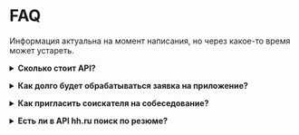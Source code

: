 # FAQ
Информация актуальна на момент написания, но через какое-то время может устареть.

<a name="api_payment"></a>
<details><summary><strong>Сколько стоит API?</strong></summary>

Для уточнения стоимости API Вам необходимо обратиться к Вашему персональному менеджеру или позвонить по телефону: 
+7 495 974-64-27 (для Москвы и Подмосковья),  
+7 812 458-45-45 (для Санкт-Петербурга),  
8 800 100-64-27 (для регионов России).
</details>

<a name="speed_request"></a>
<details><summary><strong>Как долго будет обрабатываться заявка на приложение?</strong></summary>

Заявка на создание приложения должна пройти проверку нескольких отделов, 
этот процесс может занимать до 20 рабочих дней (это явно указано на форме регистрации). 
Мы можем предоставить информацию о статусе заявки, но не влиять на скорость/обсуждение/результат.
</details>

<a name="invitation_from_negotiation"></a>
<details><summary><strong>Как пригласить соискателя на собеседование?</strong></summary>

### Способ 1.
1. Для приглашения соискателя на собеседование необходимо получить список [коллекций и работодательских состояний откликов/приглашений по вакансии](employer_negotiations.md#collections):

```
GET /negotiations?vacancy_id={vacancy_id}
```
где vacancy_id - id вакансии, для которой есть отклики

#### Ответ

```javascript
{
    "collections": [
        {
            "id": "response",
            "name": "Неразобранные",
            "description": "Описание коллекции",
            "url": "https://api.hh.ru/negotiations/response?vacancy_id=123456",
            // ...
        }
        // ...
    ]
    // ...
}
```
2. Затем, получив url из списка коллекций (параметр ``collections[].url``), нужно сделать запрос на него
```
GET /negotiations/{neg_collection_name}?vacancy_id={vacancy_id}
```
например:
```
GET /negotiations/response?vacancy_id=123456
```
В ответ вернутся действия (параметр ``actions[].url``), которые можно совершить с отлкиком, в данном случае из коллекции response.
#### Ответ

```javascript
{
    "actions": [
        {
            "id": "interview",
            "enabled": true,
            "method": "PUT",
            "url": "https://api.hh.ru/negotiations/interview/123456789",
            "arguments": [
                        {
                            "id": "message",
                            "required": true,
                            "required_arguments": []
                        }
                        //...
            ]
            //...
        }
        // ...
    ]
    // ...
}
```
3. Далее необходимо выполнить запрос для совершения действия по отклику/приглашению
```
PUT /negotiations/{action_id}/{negitiation_id}?message={message_text}
```
например:
```
PUT /negotiations/interview/123456789?message=new_msg
```
Также кроме ``message`` в ``arguments[]`` могут приходить [другие аргументы](employer_negotiations.md#actions-info).

Таким образом, пользователь получит сообщение в ответ на свой отклик и будет приглашен на интервью.

### Способ 2.
1. Для создания приглашения необходимо запросить вакансии работодателя, применимые к выбранному резюме.
Получить эту информацию можно в [списке вакансий работодателя](employer_vacancies_for_invitation.md):
```
GET /employers/{employer_id}/vacancies/active?resume_id={resume_id}
```
#### Ответ

```javascript
{
    "items": [
        {
            "negotiations_actions": [
                {
                    "id": "phone_interview",
                    "name": "Телефонное интервью",
                    "enabled": true,
                    "method": "POST",
                    "url": "https://api.hh.ru/negotiations/phone_interview",
                    "arguments": [
                        {
                            "id": "resume_id",
                            "required": true,
                            "required_arguments": []
                        },
                        {
                            "id": "vacancy_id",
                            "required": true,
                            "required_arguments": []
                        },
                        {
                            "id": "message",
                            "required": true,
                            "required_arguments": []
                        }
                        //...
                    ]
                    //...
                }
            ]
            // ...
        }
    ]
    // ...
}
```
2. Выбрать действие, которое необходимо осуществить (параметр ``negotiations_actions[].url``), и выполнить его, послав запрос
```
POST /negotiations/{action_id}?resume_id={resume_id}&vacancy_id={vacancy_id}&message={message_text}
```
например:
```
POST /negotiations/phone_interview?resume_id=123456&vacancy_id=654321&message=new_msg
```
Также кроме ``resume_id``, ``vacancy_id``, ``message`` в ``arguments[]`` могут приходить [другие аргументы](employer_negotiations.md#actions-info).

Таким образом, соискатель получит сообщение и будет приглашен на телефонное интервью.

Аналогично можно выполнить любые доступные для работодателя действия с откликом.
</details>

<a name="resume_search"></a>
<details><summary><strong>Есть ли в API hh.ru поиск по резюме?</strong></summary>
В API hh.ru на текущий момент поиска по базе резюме нет и в ближайшее время не появится.
</details>
